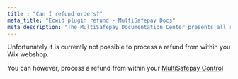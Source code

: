 ```yaml
---
title : "Can I refund orders?"
meta_title: "Ecwid plugin refund - MultiSafepay Docs"
meta_description: "The MultiSafepay Documentation Center presents all relevant information about our Plugins and API. You can also find support pages for Payment Methods, Tools and General Questions as well as the contact details of our Support and Integration Teams."
---
```


Unfortunately it is currently not possible to process a refund from within you Wix webshop.

You can however, process a refund from within your [MultiSafepay Control](https://merchant.multisafepay.com)
